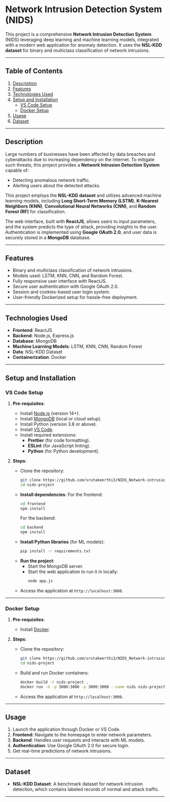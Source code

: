 # **Network Intrusion Detection System (NIDS)**

This project is a comprehensive **Network Intrusion Detection System** (NIDS) leveraging deep learning and machine learning models, integrated with a modern web application for anomaly detection. It uses the **NSL-KDD dataset** for binary and multiclass classification of network intrusions.

---

## **Table of Contents**
1. [Description](#description)
2. [Features](#features)
3. [Technologies Used](#technologies-used)
4. [Setup and Installation](#setup-and-installation)
    - [VS Code Setup](#vs-code-setup)
    - [Docker Setup](#docker-setup)
5. [Usage](#usage)
6. [Dataset](#dataset)


---

## **Description**

Large numbers of businesses have been affected by data breaches and cyberattacks due to increasing dependency on the internet. To mitigate such threats, this project provides a **Network Intrusion Detection System** capable of:
- Detecting anomalous network traffic.
- Alerting users about the detected attacks.

This project employs the **NSL-KDD dataset** and utilizes advanced machine learning models, including **Long Short-Term Memory (LSTM)**, **K-Nearest Neighbors (KNN)**, **Convolutional Neural Networks (CNN)**, and **Random Forest (RF)** for classification.

The web interface, built with **ReactJS**, allows users to input parameters, and the system predicts the type of attack, providing insights to the user. Authentication is implemented using **Google OAuth 2.0**, and user data is securely stored in a **MongoDB** database.

---

## **Features**

- Binary and multiclass classification of network intrusions.
- Models used: LSTM, KNN, CNN, and Random Forest.
- Fully responsive user interface with ReactJS.
- Secure user authentication with Google OAuth 2.0.
- Session and cookies-based user login system.
- User-friendly Dockerized setup for hassle-free deployment.

---

## **Technologies Used**

- **Frontend**: ReactJS
- **Backend**: Node.js, Express.js
- **Database**: MongoDB
- **Machine Learning Models**: LSTM, KNN, CNN, Random Forest
- **Data**: NSL-KDD Dataset
- **Containerization**: Docker

---

## **Setup and Installation**

### **VS Code Setup**

1. **Pre-requisites**:
   - Install [Node.js](https://nodejs.org/) (version 14+).
   - Install [MongoDB](https://www.mongodb.com/try/download/community) (local or cloud setup).
   - Install Python (version 3.8 or above).
   - Install [VS Code](https://code.visualstudio.com/).
   - Install required extensions:
     - **Prettier** (for code formatting).
     - **ESLint** (for JavaScript linting).
     - **Python** (for Python development).

2. **Steps**:
   - Clone the repository:
     ```bash
     git clone https://github.com/srutakeerthi3/NIDS_Network-intrusion-detection-system.git
     cd nids-project
     ```
   - **Install dependencies**:
     For the frontend:
     ```bash
     cd frontend
     npm install
     ```
     For the backend:
     ```bash
     cd backend
     npm install
     ```
   - **Install Python libraries** (for ML models):
     ```bash
     pip install -r requirements.txt
     ```
   - **Run the project**:
     - Start the MongoDB server.
     - Start the web application to run it in locally:
       ```bash
       node app.js
       ```
   - Access the application at `http://localhost:3000`.

---

### **Docker Setup**

1. **Pre-requisites**:
   - Install [Docker](https://www.docker.com/products/docker-desktop).

2. **Steps**:
   - Clone the repository:
     ```bash
     git clone https://github.com/srutakeerthi3/NIDS_Network-intrusion-detection-system.git
     cd nids-project
     ```
   - Build and run Docker containers:
     ```bash
     docker build -t nids-project .
     docker run -d -p 3000:3000 -p 3000:3000 --name nids nids-project
     ```
   - Access the application at `http://localhost:3000`.

---

## **Usage**

1. Launch the application through Docker or VS Code.
2. **Frontend**: Navigate to the homepage to enter network parameters.
3. **Backend**: Handles user requests and interacts with ML models.
4. **Authentication**: Use Google OAuth 2.0 for secure login.
5. Get real-time predictions of network intrusions.

---

## **Dataset**

- **NSL-KDD Dataset**: A benchmark dataset for network intrusion detection, which contains labeled records of normal and attack traffic.

---
